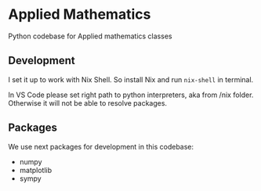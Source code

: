 # Applied Mathematics

Python codebase for Applied mathematics classes


## Development

I set it up to work with Nix Shell. So install Nix and run `nix-shell` in terminal.

In VS Code please set right path to python interpreters, aka from /nix folder.
Otherwise it will not be able to resolve packages. 

## Packages

We use next packages for development in this codebase:

- numpy
- matplotlib
- sympy